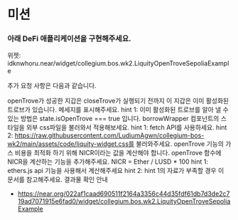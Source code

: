 # 미션
### 아래 DeFi 애플리케이션을 구현해주세요.

위젯: idknwhoru.near/widget/collegium.bos.wk2.LiquityOpenTroveSepoliaExample

추가 요청 사항은 다음과 같습니다.

 openTrove가 성공한 지갑은 closeTrove가 실행되기 전까지 이 지갑은 이미 활성화된 트로브가 있습니다. 메세지를 표시해주세요.
hint 1: 이미 활성화된 트로브를 알아 낼 수 있는 방법은 state.isOpenTrove === true 입니다.
 borrowWrapper 컴포넌트의 스타일을 외부 css파일을 불러와서 적용해보세요.
hint 1: fetch API를 사용하세요.
hint 2: https://raw.githubusercontent.com/LudiumAgwn/collegium-bos-wk2/main/assets/code/liquity-widget.css를 불러와주세요.
 openTrove 기능의 가스 비용을 최적화 하기 위해 NICR이라는 값을 계산해야 합니다. openTrove 함수에 NICR을 계산하는 기능을 추가해주세요.
NICR = Ether / LUSD * 100
hint 1: ethers.js api 기능을 사용해서 계산해주세요
hint 2: hint 1의 자료가 부족할 경우 이 문서를 참고해주세요.
결과물 확인 안내
- https://near.org/022af1caad690511f2164a3356c44d35fdf61db7d3de2c719ad7071915e6fad0/widget/collegium.bos.wk2.LiquityOpenTroveSepoliaExample
